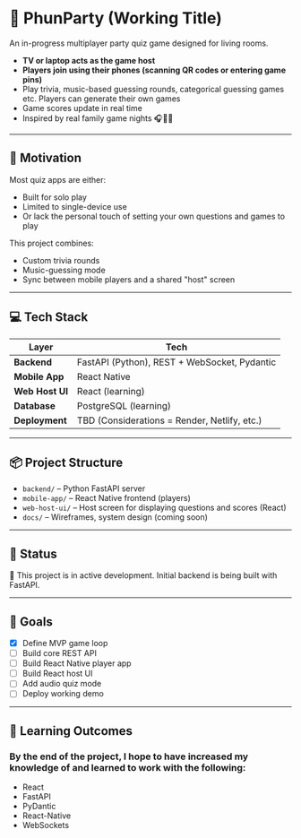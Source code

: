 # 🎉 PhunParty (Working Title)

An in-progress multiplayer party quiz game designed for living rooms.

- **TV or laptop acts as the game host**
- **Players join using their phones (scanning QR codes or entering game pins)**
- Play trivia, music-based guessing rounds, categorical guessing games etc. Players can generate their own games
- Game scores update in real time
- Inspired by real family game nights 🎧📱🧠

---

## 🧠 Motivation

Most quiz apps are either:
- Built for solo play
- Limited to single-device use
- Or lack the personal touch of setting your own questions and games to play

This project combines:
- Custom trivia rounds
- Music-guessing mode
- Sync between mobile players and a shared "host" screen

---

## 💻 Tech Stack

| Layer | Tech |
|-------|------|
| **Backend** | FastAPI (Python), REST + WebSocket, Pydantic |
| **Mobile App** | React Native |
| **Web Host UI** | React (learning) |
| **Database** | PostgreSQL (learning) |
| **Deployment** | TBD (Considerations = Render, Netlify, etc.) |

---

## 📦 Project Structure

- `backend/` – Python FastAPI server
- `mobile-app/` – React Native frontend (players)
- `web-host-ui/` – Host screen for displaying questions and scores (React)
- `docs/` – Wireframes, system design (coming soon)

---

## 📍 Status

🚧 This project is in active development. Initial backend is being built with FastAPI.

---

## 📌 Goals

- [x] Define MVP game loop
- [ ] Build core REST API
- [ ] Build React Native player app
- [ ] Build React host UI
- [ ] Add audio quiz mode
- [ ] Deploy working demo

---

## 💬 Learning Outcomes
### By the end of the project, I hope to have increased my knowledge of and learned to work with the following:
- React
- FastAPI
- PyDantic
- React-Native
- WebSockets

